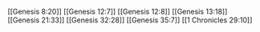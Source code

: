 [[Genesis 8:20]]
[[Genesis 12:7]]
[[Genesis 12:8]]
[[Genesis 13:18]]
[[Genesis 21:33]]
[[Genesis 32:28]]
[[Genesis 35:7]]
[[1 Chronicles 29:10]]
